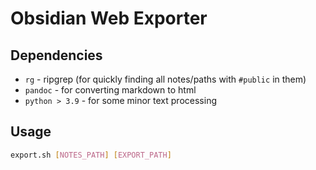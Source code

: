 # Obsidian Web Exporter

## Dependencies

* `rg` - ripgrep (for quickly finding all notes/paths with `#public` in them)
* `pandoc` - for converting markdown to html
* `python > 3.9` - for some minor text processing

## Usage

```bash
export.sh [NOTES_PATH] [EXPORT_PATH]
```
